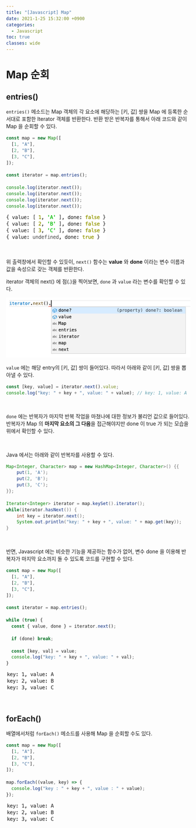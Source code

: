 ```yaml
---
title: "[Javascript] Map"
date: 2021-1-25 15:32:00 +0900
categories:
  - Javascript
toc: true
classes: wide
---
```


# Map 순회

## entries()

`entries()` 메소드는 Map 객체의 각 요소에 해당하는 [키, 값] 쌍을 Map 에 등록한 순서대로 포함한 Iterator 객체를 반환한다. 반환 받은 반복자를 통해서 아래 코드와 같이 Map 을 순회할 수 있다.

```jsx
const map = new Map([
  [1, "A"],
  [2, "B"],
  [3, "C"],
]);

const iterator = map.entries();

console.log(iterator.next());
console.log(iterator.next());
console.log(iterator.next());
console.log(iterator.next());
```

![/assets/images/JS_Map1.png](/assets/images/JS_Map1.png)

<br>

위 출력창에서 확인할 수 있듯이, `next()` 함수는 **value** 와 **done** 이라는 변수 이름과 값을 속성으로 갖는 객체를 반환한다.

iterator 객체의 next() 에 점(.)을 찍어보면, `done` 과 `value` 라는 변수를 확인할 수 있다.

![/assets/images/JS_Map2.png](/assets/images/JS_Map2.png)

`value` 에는 해당 entry의 [키, 값] 쌍이 들어있다. 따라서 아래와 같이 [키, 값] 쌍을 뽑아낼 수 있다.

```jsx
const [key, value] = iterator.next().value;
console.log("key: " + key + ", value: " + value); // key: 1, value: A
```

<br>

`done` 에는 반복자가 마지막 반복 작업을 마쳤나에 대한 정보가 불리언 값으로 들어있다. 반복자가 Map 의 **마지막 요소의 그 다음**을 접근해야지만 done 이 true 가 되는 모습을 위에서 확인할 수 있다.

<br>

Java 에서는 아래와 같이 반복자를 사용할 수 있다.

```java
Map<Integer, Character> map = new HashMap<Integer, Character>() {{
    put(1, 'A');
    put(2, 'B');
    put(3, 'C');
}};

Iterator<Integer> iterator = map.keySet().iterator();
while(iterator.hasNext()) {
    int key = iterator.next();
    System.out.println("key: " + key + ", value: " + map.get(key));
}
```

<br>

반면, Javascript 에는 비슷한 기능을 제공하는 함수가 없어, 변수 done 을 이용해 반복자가 마지막 요소까지 돌 수 있도록 코드를 구현할 수 있다.

```jsx
const map = new Map([
  [1, "A"],
  [2, "B"],
  [3, "C"],
]);

const iterator = map.entries();

while (true) {
  const { value, done } = iterator.next();

  if (done) break;

  const [key, val] = value;
  console.log("key: " + key + ", value: " + val);
}
```

![/assets/images/JS_Map3.png](/assets/images/JS_Map3.png)

<br>

## forEach()

배열에서처럼 `forEach()` 메소드를 사용해 Map 을 순회할 수도 있다.

```jsx
const map = new Map([
  [1, "A"],
  [2, "B"],
  [3, "C"],
]);

map.forEach((value, key) => {
  console.log("key : " + key + ", value : " + value);
});
```

![/assets/images/JS_Map3.png](/assets/images/JS_Map3.png)
